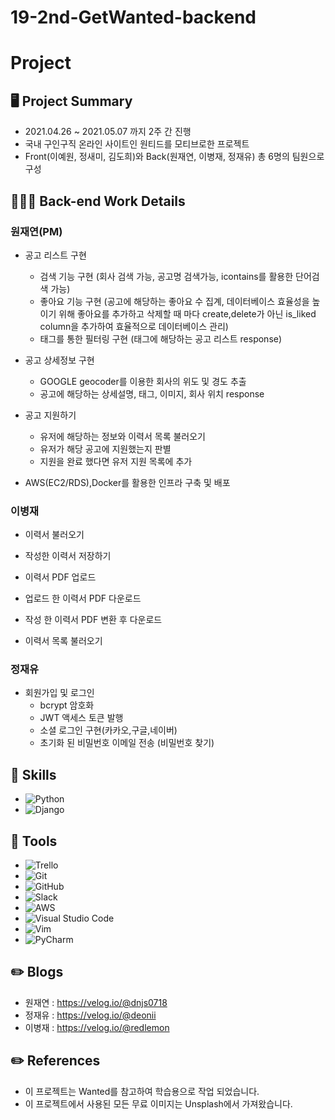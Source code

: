 # 19-2nd-GetWanted-backend

# Project <GetWanted/>

## 🖥 Project Summary
- 2021.04.26 ~ 2021.05.07 까지 2주 간 진행
- 국내 구인구직 온라인 사이트인 원티드를 모티브로한 프로젝트
- Front(이예원, 정새미, 김도희)와 Back(원재연, 이병재, 정재유) 총 6명의 팀원으로 구성


## 👩🏻‍💻 Back-end Work Details

### 원재연(PM)
* 공고 리스트 구현
  - 검색 기능 구현 (회사 검색 가능, 공고명 검색가능, icontains를 활용한 단어검색 가능)
  - 좋아요 기능 구현 (공고에 해당하는 좋아요 수 집계, 데이터베이스 효율성을 높이기 위해 좋아요를 추가하고 삭제할 때 마다 create,delete가 아닌 is_liked column을 추가하여 효율적으로 데이터베이스 관리)
  - 태그를 통한 필터링 구현 (태그에 해당하는 공고 리스트 response)
  
* 공고 상세정보 구현
  - GOOGLE geocoder를 이용한 회사의 위도 및 경도 추출
  - 공고에 해당하는 상세설명, 태그, 이미지, 회사 위치 response
  
* 공고 지원하기
  - 유저에 해당하는 정보와 이력서 목록 불러오기
  - 유저가 해당 공고에 지원했는지 판별
  - 지원을 완료 했다면 유저 지원 목록에 추가
  
* AWS(EC2/RDS),Docker를 활용한 인프라 구축 및 배포

### 이병재
* 이력서 불러오기

* 작성한 이력서 저장하기

* 이력서 PDF 업로드

* 업로드 한 이력서 PDF 다운로드

* 작성 한 이력서 PDF 변환 후 다운로드

* 이력서 목록 불러오기

### 정재유
* 회원가입 및 로그인
  - bcrypt 암호화
  - JWT 액세스 토큰 발행
  - 소셜 로그인 구현(카카오,구글,네이버)
  - 초기화 된 비밀번호 이메일 전송 (비밀번호 찾기)

## 🔧 Skills
- ![Python](https://img.shields.io/badge/Python-14354C?style=for-the-badge&logo=python&logoColor=white)
- ![Django](https://img.shields.io/badge/Django-092E20?style=for-the-badge&logo=django&logoColor=white)

## 🔧 Tools
- <img alt="Trello" src="https://img.shields.io/badge/Trello-%23026AA7.svg?&style=for-the-badge&logo=Trello&logoColor=white"/>
- <img alt="Git" src="https://img.shields.io/badge/git-%23F05033.svg?&style=for-the-badge&logo=git&logoColor=white"/>
- <img alt="GitHub" src="https://img.shields.io/badge/github-%23121011.svg?&style=for-the-badge&logo=github&logoColor=white"/>
- <img alt="Slack" src="https://img.shields.io/badge/Slack-4A154B?style=for-the-badge&logo=slack&logoColor=white" />
- <img alt="AWS" src="https://img.shields.io/badge/AWS-%23FF9900.svg?&style=for-the-badge&logo=amazon-aws&logoColor=white"/>
- <img alt="Visual Studio Code" src="https://img.shields.io/badge/VisualStudioCode-0078d7.svg?&style=for-the-badge&logo=visual-studio-code&logoColor=white"/>
- <img alt="Vim" src="https://img.shields.io/badge/VIM-%2311AB00.svg?&style=for-the-badge&logo=vim&logoColor=white"/>
- <img alt="PyCharm" src="https://img.shields.io/badge/PyCharm-000000.svg?&style=for-the-badge&logo=PyCharm&logoColor=white"/>
## ✏️ Blogs
- 원재연 : https://velog.io/@dnjs0718
- 정재유 : https://velog.io/@deonii
- 이병재 : https://velog.io/@redlemon

## ✏️ References
- 이 프로젝트는 Wanted를 참고하여 학습용으로 작업 되었습니다.
- 이 프로젝트에서 사용된 모든 무료 이미지는 Unsplash에서 가져왔습니다.
